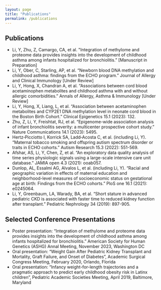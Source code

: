 ```yaml
---
layout: page
title: "Publications"
permalink: /publications
---
```


## Publications
- Li, Y, Zhu, Z, Camargo, CA, et al. "Integration of methylome and proteome data provides insights into the development of childhood asthma among infants hospitalized for bronchiolitis.” [Manuscript in Preparation]
- Li, Y, Ober, C, Starling, AP, et al. “Newborn blood DNA methylation and childhood asthma: findings from the ECHO program.” Journal of Allergy and Clinical Immunology [Under Review]
- Li, Y, Hong, X, Chandran A, et al. “Associations between cord blood acetaminophen metabolites and childhood asthma with and without allergic comorbidities.” Annals of Allergy, Asthma & Immunology [Under Review]
- Li, Y, Hong, X, Liang, L, et al. “Association between acetaminophen metabolites and CYP2E1 DNA methylation level in neonate cord blood in the Boston Birth Cohort.” Clinical Epigenetics 15.1 (2023): 132.
- Zhu, Z, Li, Y, Freishtat, RJ, et al. “Epigenome-wide association analysis of infant bronchiolitis severity: a multicenter prospective cohort study.” Nature Communications 14.1 (2023): 5495.
- Hertz‐Picciotto I, Korrick SA, Ladd‐Acosta C, et al. (including Li, Y). “Maternal tobacco smoking and offspring autism spectrum disorder or traits in ECHO cohorts.” Autism Research 15.3 (2022): 551-569.
- Afshar, AS, Li, Y, Chen, Z, et al. “An exploratory data quality analysis of time series physiologic signals using a large-scale intensive care unit database.” JAMIA open 4.3 (2021): ooab057.
- Dunlop, AL, Essalmi AG, Alvalos L, et al. (including Li, Y). “Racial and geographic variation in effects of maternal education and neighborhood-level measures of socioeconomic status on gestational age at birth: Findings from the ECHO cohorts.” PloS one 16.1 (2021): e0245064.
- Li, Y, Greenbaum, LA, Warady, BA, et al. “Short stature in advanced pediatric CKD is associated with faster time to reduced kidney function after transplant.” Pediatric Nephrology 34 (2019): 897-905.

## Selected Conference Presentations
- Poster presentation: “Integration of methylome and proteome data provides insights into the development of childhood asthma among infants hospitalized for bronchiolitis.” American Society for Human Genetics (ASHG) Annal Meeting, November 2023, Washington DC
- Oral presentation: “Weight Gain After Pediatric Kidney Transplant and Mortality, Graft Failure, and Onset of Diabetes”, Academic Surgical Congress Meeting, February 2020, Orlando, Florida
- Oral presentation: “Infancy weight-for-length trajectories and a pragmatic approach to predict early childhood obesity risk in Latinx children”, Pediatric Academic Societies Meeting, April 2019, Baltimore, Maryland
